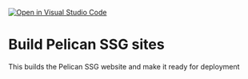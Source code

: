 [![Open in Visual Studio Code](https://open.vscode.dev/badges/open-in-vscode.svg)](https://open.vscode.dev/justgoodin/pelican-build-action)
# Build Pelican SSG sites
This builds the Pelican SSG website and make it ready for deployment
